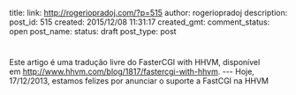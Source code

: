 title: 
link: http://rogeriopradoj.com/?p=515
author: rogeriopradoj
description: 
post_id: 515
created: 2015/12/08 11:31:17
created_gmt: 
comment_status: open
post_name: 
status: draft
post_type: post

# 

Este artigo é uma tradução livre do FasterCGI with HHVM, disponível em http://www.hhvm.com/blog/1817/fastercgi-with-hhvm. --- Hoje, 17/12/2013, estamos felizes por anunciar o suporte a FastCGI na HHVM